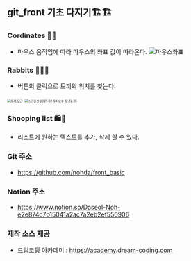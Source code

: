 ## git_front 기초 다지기🏗🏗



### Cordinates 🎯🎯



- 마우스 움직임에 따라 마우스의 좌표 값이 따라온다. 
![마우스좌표](https://user-images.githubusercontent.com/49062739/106846440-37d7b600-66f0-11eb-80f9-8fc9b3c36e80.png)






### Rabbits 🐇🐰🥕



- 버튼의 클릭으로 토끼의 위치를 찾는다.

<img src="/Users/noda/스크린샷/엘리 강의_코드 결과/토끼,당근.png" alt="토끼,당근" style="zoom:50%;"/>

<img src="/Users/noda/스크린샷/엘리 강의_코드 결과/스크린샷 2021-02-04 오후 12.22.35.png" alt="스크린샷 2021-02-04 오후 12.22.35" style="zoom:50%;" />



### Shooping list 🛍🛒



- 리스트에 원하는 텍스트를 추가, 삭제 할 수 있다.





### Git 주소

- https://github.com/nohda/front_basic


### Notion 주소

- https://www.notion.so/Daseol-Noh-e2e874c7b15041a2ac7a2eb2ef556906



### 제작 소스 제공

- 드림코딩 아카데미 : https://academy.dream-coding.com
